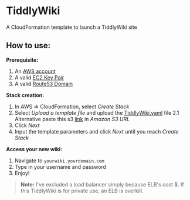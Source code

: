 # TiddlyWiki
A CloudFormation template to launch a TiddlyWiki site

## How to use:
**Prerequisite:**
1. An [AWS account](https://aws.amazon.com/#)
2. A valid [EC2 Key Pair](https://docs.aws.amazon.com/AWSEC2/latest/UserGuide/ec2-key-pairs.html)
3. A valid [Route53 Domain](https://docs.aws.amazon.com/Route53/latest/DeveloperGuide/Welcome.html)

**Stack creation:**
1. In AWS => CloudFormation, select *Create Stack*
2. Select *Upload a template file* and upload the [TiddlyWiki.yaml](https://raw.githubusercontent.com/Juan007/cloudformation/master/TiddlyWiki/TiddlyWiki.yaml) file
2.1 Alternative paste this s3 [link](https://cf-templates-1coxzaw6pb2ki-eu-west-1.s3-eu-west-1.amazonaws.com/2019206Hl8-TiddlyWiki.yaml) in *Amazon S3 URL*
3. Click *Next*
4. Input the template parameters and click *Next* until you reach *Create Stack*

**Access your new wiki:**
1. Navigate to `yourwiki.yourdomain.com`
2. Type in your username and password
3. Enjoy!

> **Note:** I've excluded a load balancer simply because ELB's cost $. If this TiddlyWiki is for private use, an ELB is overkill.
